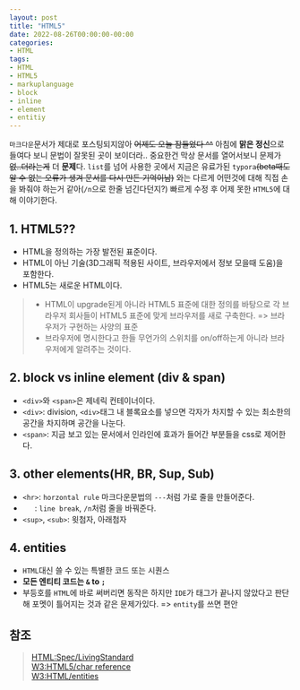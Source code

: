 ```yaml
---
layout: post
title: "HTML5"
date: 2022-08-26T00:00:00-00:00
categories:
- HTML
tags:
- HTML
- HTML5
- markuplanguage
- block
- inline
- element
- entitiy
---
```


`마크다운`문서가 제대로 포스팅되지않아 ~~어제도 오늘 잠들었다 ^^~~ 아침에 **맑은 정신**으로 들여다 보니 문법이 잘못된 곳이 보이더라.. 중요한건 막상 문서를 열어서보니 문제가 ~~없..더라는게~~ 더 **문제**다. `list`를 넘어 사용한 곳에서 지금은 유료가된 `typora`~~(beta때도 알 수 없는 오류가 생겨 문서를 다시 만든 기억이남)~~ 와는 다르게 어떤것에 대해 직접 손을 봐줘야 하는거 같아(`/n`으로 한줄 넘긴다던지?) 빠르게 수정 후 어제 못한 `HTML5`에 대해 이야기한다.

## 1. HTML5??

- HTML을 정의하는 가장 발전된 표준이다.
- HTML이 아닌 기술(3D그래픽 적용된 사이트, 브라우저에서 정보 모을때 도움)을 포함한다.
- HTML5는 새로운 HTML이다.

> - HTML이 upgrade된게 아니라 HTML5 표준에 대한 정의를 바탕으로 각 브라우저 회사들이 HTML5 표준에 맞게 브라우저를 새로 구축한다. => 브라우저가 구현하는 사양의 표준
> - 브라우저에 명시한다고 한들 무언가의 스위치를 on/off하는게 아니라 브라우저에게 알려주는 것이다.

## 2. block vs inline element (div & span)

- `<div>`와 `<span>`은 제네릭 컨테이너이다.
- `<div>`: division, `<div>`태그 내 블록요소를 넣으면 각자가 차지할 수 있는 최소한의 공간을 차지하며 공간을 나눈다.
- `<span>`: 지금 보고 있는 문서에서 인라인에 효과가 들어간 부분들을 css로 제어한다.

## 3. other elements(HR, BR, Sup, Sub)

- `<hr>`: `horzontal rule` 마크다운문법의 `---`처럼 가로 줄을 만들어준다.
- `   `: `line break`, `/n`처럼 줄을 바꿔준다.
- `<sup>`, `<sub>`: 윗첨자, 아래첨자

## 4. entities

- `HTML`대신 쓸 수 있는 특별한 코드 또는 시퀀스
- **모든 엔티티 코드는 `&` to `;`**
- 부등호를 `HTML`에 바로 써버리면 동작은 하지만 `IDE`가 태그가 끝나지 않았다고 판단해 포멧이 틀어지는 것과 같은 문제가있다. => `entity`를 쓰면 편안

## 참조

> [HTML:Spec/LivingStandard](https://html.spec.whatwg.org/)   
> [W3:HTML5/char reference](https://dev.w3.org/html/html-author/charref)   
> [W3:HTML/entities](http://www.w3big.com/ko/html/html-entities.html#gsc.tab=0)